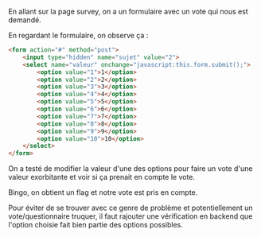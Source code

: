 En allant sur la page survey, on a un formulaire avec un vote qui nous est demandé.

En regardant le formulaire, on observe ça :

```html
<form action="#" method="post">
	<input type="hidden" name="sujet" value="2">
	<select name="valeur" onchange="javascript:this.form.submit();">
		<option value="1">1</option>
		<option value="2">2</option>
		<option value="3">3</option>
		<option value="4">4</option>
		<option value="5">5</option>
		<option value="6">6</option>
		<option value="7">7</option>
		<option value="8">8</option>
		<option value="9">9</option>
		<option value="10">10</option>
	</select>
</form>
```

On a testé de modifier la valeur d'une des options pour faire un vote d'une valeur exorbitante et voir si ça prenait en compte le vote.

Bingo, on obtient un flag et notre vote est pris en compte.

Pour éviter de se trouver avec ce genre de problème et potentiellement un vote/questionnaire truquer, il faut rajouter une vérification en backend que l'option choisie fait bien partie des options possibles.
